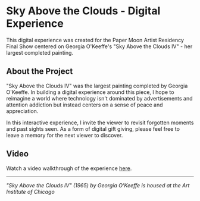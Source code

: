 # Sky Above the Clouds - Digital Experience

This digital experience was created for the Paper Moon Artist Residency Final Show centered on Georgia O'Keeffe's "Sky Above the Clouds IV" - her largest completed painting.

## About the Project

"Sky Above the Clouds IV" was the largest painting completed by Georgia O'Keeffe. In building a digital experience around this piece, I hope to reimagine a world where technology isn't dominated by advertisements and attention addiction but instead centers on a sense of peace and appreciation.

In this interactive experience, I invite the viewer to revisit forgotten moments and past sights seen. As a form of digital gift giving, please feel free to leave a memory for the next viewer to discover.

## Video

Watch a video walkthrough of the experience [here](https://youtu.be/Ogu2Xvtp-9c).

---

_"Sky Above the Clouds IV" (1965) by Georgia O'Keeffe is housed at the Art Institute of Chicago_
